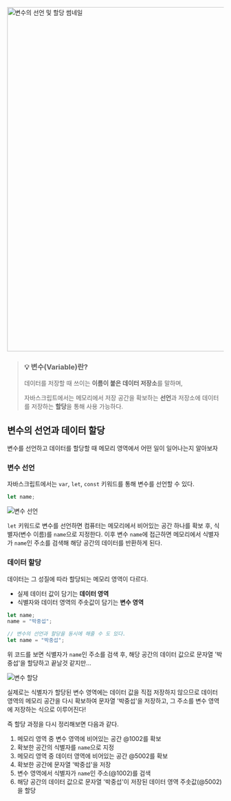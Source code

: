 <img width="800" alt="변수의 선언 및 할당 썸네일" src="https://user-images.githubusercontent.com/87363422/181562293-e5e11da1-1570-4020-82c3-1a841a1f8172.png">

> ### 💡 변수(Variable)란?
>
> 데이터를 저장할 때 쓰이는 **이름이 붙은 데이터 저장소**를 말하며,
>
> 자바스크립트에서는 메모리에서 저장 공간을 확보하는 **선언**과 저장소에 데이터를 저장하는 **할당**을 통해 사용 가능하다.

## 변수의 선언과 데이터 할당

변수를 선언하고 데이터를 할당할 때 메모리 영역에서 어떤 일이 일어나는지 알아보자

### 변수 선언

자바스크립트에서는 `var`, `let`, `const` 키워드를 통해 변수를 선언할 수 있다.

```jsx
let name;
```

![변수 선언](https://velog.velcdn.com/images/crucial-sub/post/2f18dd33-6f23-49a6-962b-b62e4dfcb6cf/image.png)

`let` 키워드로 변수를 선언하면 컴퓨터는 메모리에서 비어있는 공간 하나를 확보 후, 식별자(변수 이름)를 `name`으로 지정한다. 이후 변수 `name`에 접근하면 메모리에서 식별자가 `name`인 주소를 검색해 해당 공간의 데이터를 반환하게 된다.

### 데이터 할당

데이터는 그 성질에 따라 할당되는 메모리 영역이 다르다.

- 실제 데이터 값이 담기는 **데이터 영역**
- 식별자와 데이터 영역의 주솟값이 담기는 **변수 영역**

```jsx
let name;
name = "박중섭";

// 변수의 선언과 할당을 동시에 해줄 수 도 있다.
let name = "박중섭";
```

위 코드를 보면 식별자가 `name`인 주소를 검색 후, 해당 공간의 데이터 값으로 문자열 '박중섭'을 할당하고 끝날것 같지만...

![변수 할당](https://velog.velcdn.com/images/crucial-sub/post/e547c60e-89b9-4348-8d6b-bb2b5bcfb97b/image.png)

실제로는 식별자가 할당된 변수 영역에는 데이터 값을 직접 저장하지 않으므로
데이터 영역의 메모리 공간을 다시 확보하여 문자열 '박중섭'을 저장하고, 그 주소를 변수 영역에 저장하는 식으로 이루어진다!

즉 할당 과정을 다시 정리해보면 다음과 같다.

1. 메모리 영역 중 변수 영역에 비어있는 공간 @1002를 확보
2. 확보한 공간의 식별자를 `name`으로 지정
3. 메모리 영역 중 데이터 영역에 비어있는 공간 @5002를 확보
4. 확보한 공간에 문자열 '박중섭'을 저장
5. 변수 영역에서 식별자가 `name`인 주소(@1002)를 검색
6. 해당 공간의 데이터 값으로 문자열 '박중섭'이 저장된 데이터 영역 주솟값(@5002)을 할당
